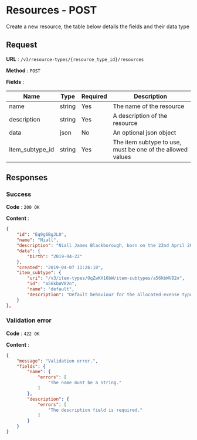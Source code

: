 # Resources - POST

Create a new resource, the table below details the fields and their data type

## Request

**URL** : `/v3/resource-types/{resource_type_id}/resources`

**Method** : `POST`

**Fields** :

Name | Type | Required | Description
---|---|---|---
name | string | Yes | The name of the resource
description | string | Yes | A description of the resource
data | json | No | An optional json object
item_subtype_id | string | Yes | The item subtype to use, must be one of the allowed values

## Responses

### Success

**Code** : `200 OK`

**Content** : 
```json
{
    "id": "Eq9g6BgJL0",
    "name": "Niall",
    "description": "Niall James Blackborough, born on the 22nd April 2019 at 17:46, these are all the expenses we have recorded for him.",
    "data": {
        "birth": "2019-04-22"
    },
    "created": "2019-04-07 11:26:10",
    "item_subtype": {
        "uri": "/v3/item-types/OqZwKX16bW/item-subtypes/a56kbWV82n",
        "id": "a56kbWV82n",
        "name": "default",
        "description": "Default behaviour for the allocated-exense type"
    }
},
```

### Validation error

**Code** : `422 OK`

**Content** : 
```json
{
    "message": "Validation error.",
    "fields": {
        "name": {
            "errors": [
                "The name must be a string."
            ]
        },
        "description": {
            "errors": [
                "The description field is required."
            ]
        }
    }
}
```